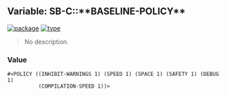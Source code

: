 ## Variable: SB-C::\*\*BASELINE-POLICY\*\*
[![package](https://img.shields.io/badge/Package-SB--C-5f9ea0.svg?style=social&colorA=999999)](../) [![type](https://img.shields.io/badge/Type-Variable-5f9ea0.svg?style=social&colorA=999999)](../#variable) 

> No description.

### Value
```
#<POLICY ((INHIBIT-WARNINGS 1) (SPEED 1) (SPACE 1) (SAFETY 1) (DEBUG 1)
          (COMPILATION-SPEED 1))>
```
